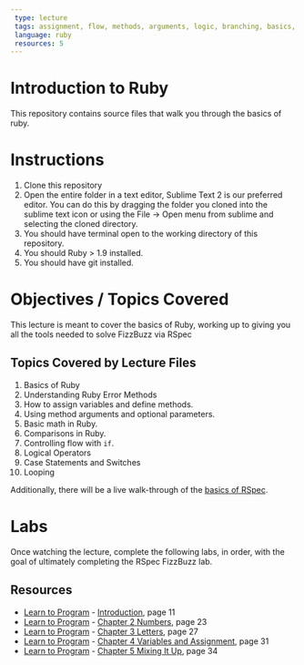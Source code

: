 ```yaml
---
 type: lecture
 tags: assignment, flow, methods, arguments, logic, branching, basics, switching, looping
 language: ruby
 resources: 5
---
```


# Introduction to Ruby

This repository contains source files that walk you through the basics of ruby.

# Instructions

1. Clone this repository
2. Open the entire folder in a text editor, Sublime Text 2 is our preferred editor. You can do this by dragging the folder you cloned into the sublime text icon or using the File -> Open menu from sublime and selecting the cloned directory.
3. You should have terminal open to the working directory of this repository.
4. You should Ruby > 1.9 installed.
5. You should have git installed.

# Objectives / Topics Covered

This lecture is meant to cover the basics of Ruby, working up to giving you all the tools needed to solve FizzBuzz via RSpec

## Topics Covered by Lecture Files

1. Basics of Ruby
2. Understanding Ruby Error Methods
3. How to assign variables and define methods.
4. Using method arguments and optional parameters.
5. Basic math in Ruby.
6. Comparisons in Ruby.
7. Controlling flow with `if`.
8. Logical Operators
9. Case Statements and Switches
10. Looping

Additionally, there will be a live walk-through of the [basics of RSpec](https://github.com/flatiron-school-training/rspec-basics-xo-group).

# Labs

Once watching the lecture, complete the following labs, in order, with the goal of ultimately completing the RSpec FizzBuzz lab.

## Resources
* [Learn to Program](http://books.flatironschool.com/books/43) - [Introduction](http://books.flatironschool.com/books/43), page 11
* [Learn to Program](http://books.flatironschool.com/books/43) - [Chapter 2 Numbers](http://books.flatironschool.com/books/43), page 23
* [Learn to Program](http://books.flatironschool.com/books/43) - [Chapter 3 Letters](http://books.flatironschool.com/books/43), page 27
* [Learn to Program](http://books.flatironschool.com/books/43) - [Chapter 4 Variables and Assignment](http://books.flatironschool.com/books/43), page 31
* [Learn to Program](http://books.flatironschool.com/books/43) - [Chapter 5 Mixing It Up](http://books.flatironschool.com/books/43), page 34
